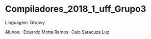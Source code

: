 # Compiladores_2018_1_uff_Grupo3

Linguagem: Groovy

Alunos: 
-Eduardo Motta Ramos
-Caio Saracuza Luz
